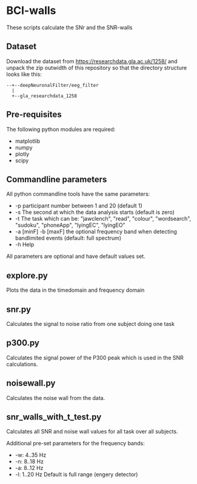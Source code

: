 # BCI-walls

These scripts calculate the SNr and the SNR-walls

## Dataset

Download the dataset from https://researchdata.gla.ac.uk/1258/
and unpack the zip outwidth of this repository so that the directory
structure looks like this:
```
--+--deepNeuronalFilter/eeg_filter
  |
  +--gla_researchdata_1258
```

## Pre-requisites

The following python modules are required:
 - matplotlib
 - numpy
 - plotly
 - scipy

## Commandline parameters

All python commandline tools have the same parameters:
 - -p participant number between 1 and 20 (default 1)
 - -s The second at which the data analysis starts (default is zero)
 - -t The task which can be: "jawclench", "read", "colour", "wordsearch", "sudoku", "phoneApp", "lyingEC", "lyingEO"
 - -a [minF] -b [maxF] the optional frequency band when detecting bandlimited events (default: full spectrum)
 - -h Help

All parameters are optional and have default values set.

## explore.py

Plots the data in the timedomain and frequency domain

## snr.py

Calculates the signal to noise ratio from one subject doing one task

## p300.py

Calculates the signal power of the P300 peak which is used in the SNR calculations.

## noisewall.py

Calculates the noise wall from the data.

## snr_walls_with_t_test.py

Calculates all SNR and noise wall values for all task over all subjects.

Additional pre-set parameters for the frequency bands:
 -  -w: 4..35 Hz
 -  -n: 8..18 Hz
 -  -a: 8..12 Hz
 -  -l: 1..20 Hz
Default is full range (engery detector)